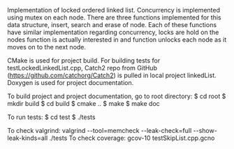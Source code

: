 Implementation of locked ordered linked list. Concurrency is implemented using mutex on each
node. There are three functions implemented for this data structure, insert, search and
erase of node. Each of these functions have similar implementation regarding concurrency,
locks are hold on the nodes function is actually interested in and function unlocks each
node as it moves on to the next node.

CMake is used for project build. For building tests for testLockedLinkedList.cpp,
Catch2 repo from GitHub (https://github.com/catchorg/Catch2)
is pulled in local project linkedList. Doxygen is used for project documentation.

To build project and project documentation, go to root directory:
$ cd root
$ mkdir build
$ cd build
$ cmake ..
$ make
$ make doc

To run tests:
$ cd test
$ ./tests

To check valgrind: valgrind --tool=memcheck --leak-check=full --show-leak-kinds=all ./tests
To check coverage: gcov-10 testSkipList.cpp.gcno

